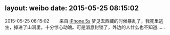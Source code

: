 layout: weibo
date: 2015-05-25 08:15:02
---
<meta name="referrer" content="no-referrer" />

2015-05-25 08:15:02  &nbsp;&nbsp;&nbsp;&nbsp;&nbsp;&nbsp; 来自 <a href="sinaweibo://customweibosource" rel="nofollow">iPhone 5s</a>
梦见去西藏的时候暴乱了，我死里逃生，掉进了山涧里，十分惊心动魄。可是消息封锁了，外边的人什么也不知道…… ​​​
